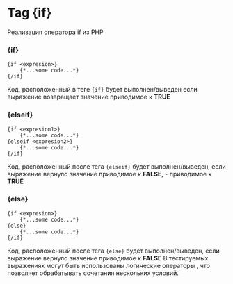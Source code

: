 Tag {if}
========

Реализация оператора if из PHP

### {if}

```smarty
{if <expresion>}
    {*...some code...*}
{/if}
```

Код, расположенный в теге `{if}` будет выполнен/выведен если выражение *<expression>* возвращает значение приводимое к **TRUE**

### {elseif}

```smarty
{if <expresion1>}
    {*...some code...*}
{elseif <expresion2>}
    {*...some code...*}
{/if}
```

Код, расположенный после тега `{elseif}` будет выполнен/выведен, если выражение <expression1> вернуло значение приводимое к **FALSE**, <expression2> - приводимое к **TRUE**

### {else}

```smarty
{if <expresion>}
    {*...some code...*}
{else}
    {*...some code...*}
{/if}
```

Код, расположенный после тега `{else}` будет выполнен/выведен, если выражение <expression> вернуло значение приводимое к **FALSE**
В тестируемых выражениях могут быть использованы логические операторы , что позволяет обрабатывать сочетания нескольких условий.